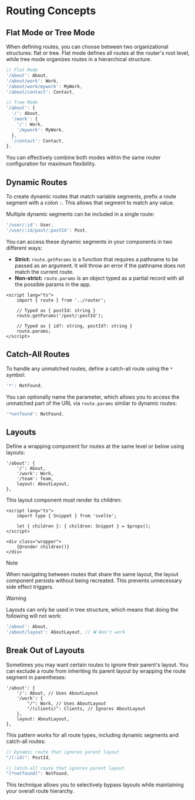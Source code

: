 # Routing Concepts

## Flat Mode or Tree Mode

When defining routes, you can choose between two organizational structures: flat or tree. Flat mode defines all routes at the router's root level, while tree mode organizes routes in a hierarchical structure.

```ts [router.ts]
// Flat Mode
'/about': About,
'/about/work': Work,
'/about/work/mywork': MyWork,
'/about/contact': Contact,

// Tree Mode
'/about': {
  '/': About,
  '/work': {
    '/': Work,
    '/mywork': MyWork,
  },
  '/contact': Contact,
},
```

You can effectively combine both modes within the same router configuration for maximum flexibility.

## Dynamic Routes

To create dynamic routes that match variable segments, prefix a route segment with a colon `:`. This allows that segment to match any value.

Multiple dynamic segments can be included in a single route:

```ts
'/user/:id': User,
'/user/:id/post/:postId': Post,
```

You can access these dynamic segments in your components in two different ways:

- **Strict:** `route.getParams` is a function that requires a pathname to be passed as an argument. It will throw an error if the pathname does not match the current route.
- **Non-strict:** `route.params` is an object typed as a partial record with all the possible params in the app.

```svelte [Post.svelte]
<script lang="ts">
	import { route } from '../router';

	// Typed as { postId: string }
	route.getParams('/post/:postId');

	// Typed as { id?: string, postId?: string }
	route.params;
</script>
```

## Catch-All Routes

To handle any unmatched routes, define a catch-all route using the `*` symbol:

```ts
'*': NotFound,
```

You can optionally name the parameter, which allows you to access the unmatched part of the URL via `route.params` similar to dynamic routes:

```ts
'*notfound': NotFound,
```

## Layouts

Define a wrapping component for routes at the same level or below using layouts:

```ts{5}
'/about': {
	'/': About,
	'/work': Work,
	'/team': Team,
	layout: AboutLayout,
},
```

This layout component must render its children:

```svelte [AboutLayout.svelte]
<script lang="ts">
	import type { Snippet } from 'svelte';

	let { children }: { children: Snippet } = $props();
</script>

<div class="wrapper">
	{@render children()}
</div>
```

> [!NOTE]
> When navigating between routes that share the same layout, the layout component persists without being recreated. This prevents unnecessary side effect triggers.

> [!WARNING]
> Layouts can only be used in tree structure, which means that doing the following will not work:
>
> ```ts
> '/about': About,
> '/about/layout': AboutLayout, // ❌ Won't work
> ```

## Break Out of Layouts

Sometimes you may want certain routes to ignore their parent's layout. You can exclude a route from inheriting its parent layout by wrapping the route segment in parentheses:

```ts{5}
'/about': {
	'/': About, // Uses AboutLayout
	'/work': {
		"/": Work, // Uses AboutLayout
		"/(clients)": Clients, // Ignores AboutLayout
	},
	layout: AboutLayout,
},
```

This pattern works for all route types, including dynamic segments and catch-all routes:

```ts
// Dynamic route that ignores parent layout
"/(:id)": PostId,

// Catch-all route that ignores parent layout
"(*notfound)": NotFound,
```

This technique allows you to selectively bypass layouts while maintaining your overall route hierarchy.
